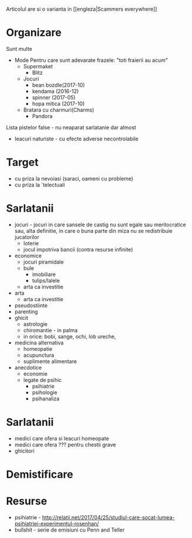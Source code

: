 Articolul are si o varianta in [[engleza|Scammers everywhere]]

# Organizare
Sunt multe 

- Mode
  Pentru care sunt adevarate frazele: "toti fraierii au acum"
  - Supermaket
    - Blitz
  - Jocuri
    - bean bozdle(2017-10)
    - kendama (2016-12)
    - spinner (2017-05)
    - hopa mitica (2017-10)
  - Bratara cu charmuri(Charms)
    - Pandora

Lista pistelor false - nu neaparat sarlatanie dar almost
- leacuri naturiste - cu efecte adverse necontrolabile

# Target
- cu priza la nevoiasi (saraci, oameni cu probleme)
- cu priza la `telectuali

# Sarlatanii
- jocuri - jocuri in care sansele de castig nu sunt egale sau meritocratice sau, alta definitie, in care o buna parte din miza nu se redistribuie jucatorilor
  - loterie
  - jocul impotriva bancii (contra resurse infinite)
- economice
  - jocuri piramidale
  - bule
     - imobiliare
     - tulips/lalele
  - arta ca investitie 
- arta
  - arta ca investitie
- pseudostiinte
- parenting
- ghicit
  - astrologie
  - chiromantie - in palma
  - in orice: bobi, sange, ochi, lob ureche, 
- medicina alternativa
  - homeopatie
  - acupunctura
  - suplimente alimentare
- anecdotice
  - economie
  - legate de psihic
    - psihiatrie
    - psihologie
    - psihanaliza

# Sarlatanii
- medici care ofera si leacuri homeopate
- medici care ofera ??? pentru chestii grave
- ghicitori

# Demistificare

# Resurse
- psihiatrie - http://relatii.net/2017/04/25/studiul-care-socat-lumea-psihiatriei-experimentul-rosenhan/
- bullshit - serie de emisiuni cu Penn and Teller